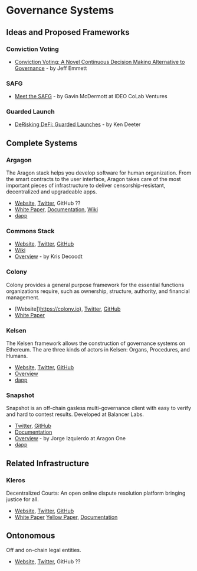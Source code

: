 # Governance Systems

## Ideas and Proposed Frameworks

### Conviction Voting

- [Conviction Voting: A Novel Continuous Decision Making Alternative to Governance](https://medium.com/commonsstack/conviction-voting-a-novel-continuous-decision-making-alternative-to-governance-62e215ad2b3d) - by Jeff Emmett

### SAFG

- [Meet the SAFG](https://medium.com/ideo-colab/meet-the-safg-defis-emergent-framework-for-participatory-investing-and-protocol-development-62286a576fb5) - by Gavin McDermott at IDEO CoLab Ventures

### Guarded Launch

- [DeRisking DeFi: Guarded Launches](https://medium.com/electric-capital/derisking-defi-guarded-launches-2600ce730e0a) - by Ken Deeter

## Complete Systems

### Argagon

The Aragon stack helps you develop software for human organization. From the smart contracts to the user interface, Aragon takes care of the most important pieces of infrastructure to deliver censorship-resistant, decentralized and upgradeable apps.

- [Website](https://aragon.org/), [Twitter](https://twitter.com/AragonProject), GitHub ??
- [White Paper](https://github.com/aragon/whitepaper), [Documentation](https://hack.aragon.org/docs/aragonos-ref), [Wiki](https://wiki.aragon.org/)
- [dapp](https://client.aragon.org/#/)

### Commons Stack

- [Website](https://commonsstack.org/), [Twitter](https://twitter.com/commonsstack), [GitHub](https://github.com/commons-stack)
- [Wiki](https://wiki.commonsstack.org/)
- [Overview](https://medium.com/giveth/the-commons-stack-scaling-the-commons-to-re-prioritize-people-and-the-planet-fdc076aec4eb) - by Kris Decoodt

### Colony

Colony provides a general purpose framework for the essential functions organizations require, such as ownership, structure, authority, and financial management.

- [Website])https://colony.io), [Twitter](https://twitter.com/joincolony), [GitHub](https://github.com/JoinColony)
- [White Paper](https://colony.io/whitepaper.pdf)

### Kelsen

The Kelsen framework allows the construction of governance systems on Ethereum. The are three kinds of actors in Kelsen: Organs, Procedures, and Humans.

- [Website](http://klsn.io), [Twitter](https://twitter.com/97network), [GitHub](https://github.com/97network/Kelsen)
- [Overview](https://blog.97.network/introducing-kelsen-easy-governance-for-products-services-and-organizations-66d1cf88c6d1)
- [dapp](http://dapp.klsn.io)

### Snapshot

Snapshot is an off-chain gasless multi-governance client with easy to verify and hard to contest results. Developed at Balancer Labs.

- [Twitter](https://twitter.com/SnapshotLabs), [GitHub](https://github.com/balancer-labs/snapshot)
- [Documentation](https://docs.snapshot.page/)
- [Overview](https://aragon.org/blog/snapshot) - by Jorge Izquierdo at Aragon One
- [dapp](https://snapshot.page/#/)


## Related Infrastructure

### Kleros

Decentralized Courts: An open online dispute resolution platform bringing justice for all.

- [Website](https://kleros.io/), [Twitter](https://twitter.com/Kleros_io), [GitHub](https://github.com/kleros)
- [White Paper](https://kleros.io/static/whitepaper_en-8bd3a0480b45c39899787e17049ded26.pdf) [Yellow Paper](https://kleros.io/static/yellowpaper_en-28d8e155664f3f21578958a482f33bd1.pdf), [Documentation](https://developer.kleros.io/en/latest/)

## Ontonomous

Off and on-chain legal entities.

- [Website](https://otonomos.com), [Twitter](https://twitter.com/otonomos), GitHub ??

